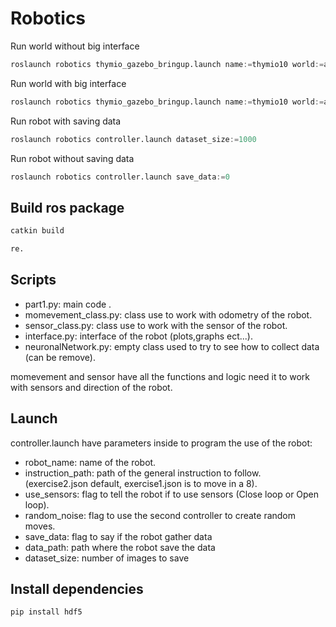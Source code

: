 # Robotics

Run world without big interface

```python
roslaunch robotics thymio_gazebo_bringup.launch name:=thymio10 world:=arena gui:=false
```
Run world with big interface

```python
roslaunch robotics thymio_gazebo_bringup.launch name:=thymio10 world:=arena gui:=true
```

Run robot with saving data

```python
roslaunch robotics controller.launch dataset_size:=1000 
```
Run robot without saving data

```python
roslaunch robotics controller.launch save_data:=0 
```

## Build ros package

```python
catkin build
```

```python
re.
```

## Scripts

* part1.py: main code .
* momevement_class.py: class use to work with odometry of the robot.
* sensor_class.py: class use to work with the sensor of the robot.
* interface.py: interface of the robot (plots,graphs ect...).
* neuronalNetwork.py: empty class used to try to see how to collect data (can be remove).

momevement and sensor have all the functions and logic need it to work with sensors and direction of the robot.

## Launch 

controller.launch have parameters inside to program the use of the robot:
* robot_name: name of the robot.
* instruction_path: path of the general instruction to follow. (exercise2.json default, exercise1.json is to move in a 8).
* use_sensors: flag to tell the robot if to use sensors (Close loop or Open loop).
* random_noise: flag to use the second controller to create random moves.
* save_data: flag to say if the robot gather data
* data_path: path where the robot save the data
* dataset_size: number of images to save

## Install dependencies

```python
pip install hdf5 
```


